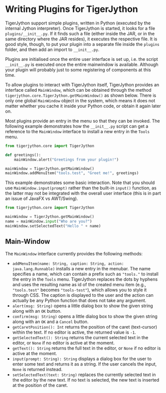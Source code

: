 # Writing Plugins for TigerJython

TigerJython support simple plugins, written in Python (executed by the internal Jython interpreter).  Once TigerJython is started, it looks for a file `plugins/__init__.py`.  If it finds such a file (either inside the JAR, or in the same directory where the JAR resides), it executes the respective file.  It is good style, though, to put your plugin into a separate file inside the `plugins` folder, and then add an import to `__init__.py`.

Plugins are initialised once the entire user interface is set up, i.e. the script `__init__.py` is executed once the entire mainwindow is available.  Although your plugin will probably just to some registering of components at this time.

To allow plugins to interact with TigerJython itself, TigerJython provides an interface called `MainWindow`, which can be obtained through the method `tigerjython.core.TigerJython.getMainWindow()` as shown below.  There is only one global `MainWindow` object in the system, which means it does not matter whether you cache it inside your Python code, or obtain it again later on.

Most plugins provide an entry in the menu so that they can be invoked.  The following example demonstrates how the `__init__.py` script can get a reference to the `MainWindow` interface to install a new entry in the `Tools` menu.
```python
from tigerjython.core import TigerJython

def greetings():
    mainWindow.alert("Greetings from your plugin!")

mainWindow = TigerJython.getMainWindow()
mainWindow.addMenuItem("tools.test", "Greet me!", greetings)
```

This example demonstrates some basic interaction.  Note that you should use `MainWindow.input(prompt)` rather than the built-in `input()` function, as the latter may not be integrated with the overall user interface (this is in part an issue of JavaFX vs AWT/Swing).
```python
from tigerjython.core import TigerJython

mainWindow = TigerJython.getMainWindow()
name = mainWindow.input("Who are you?")
mainWindow.setSelectedText("Hello " + name)
```


## Main-Window

The `MainWindow` interface currently provides the following methods:

- `addMenuItem(name: String, caption: String, action: java.lang.Runnable)` installs a new entry in the menubar.  The name specifies a name, which can contain a prefix such as `"tools."` to install the entry in the `Tools` menu.  TigerJython replaces the dots by hyphens and uses the resulting name as id of the created menu item (e.g., `"tools.test"` becomes `"tools-test"`), which allows you to style it through CSS.  The caption is displayed to the user and the action can actually be any Python function that does not take any argument.
- `alert(msg: String)` opens a little dialog box to show the given string along with an `OK` button.
- `confirm(msg: String)` opens a little dialog box to show the given string along with an `OK` and a `Cancel` button.
- `getCaretPosition(): Int` returns the position of the caret (text-cursor) within the text.  If no editor is active, the returned value is `-1`.
- `getSelectedText(): String` returns the current selected text in the editor, or `None` if no editor is active at the moment.
- `getText(): String` returns the full text in the editor, or `None` if no editor is active at the moment.
- `input(prompt: String): String` displays a dialog box for the user to enter some text and returns it as a string.  If the user cancels the input, `None` is returned instead.
- `setSelectedText(text: String)` replaces the currently selected text in the editor by the new text.  If no text is selected, the new text is inserted at the position of the caret.

